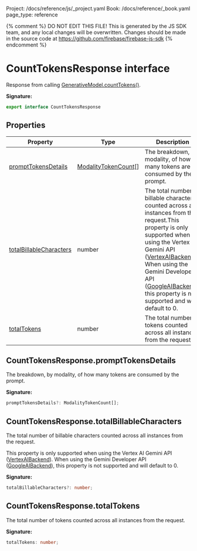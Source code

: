 Project: /docs/reference/js/_project.yaml
Book: /docs/reference/_book.yaml
page_type: reference

{% comment %}
DO NOT EDIT THIS FILE!
This is generated by the JS SDK team, and any local changes will be
overwritten. Changes should be made in the source code at
https://github.com/firebase/firebase-js-sdk
{% endcomment %}

# CountTokensResponse interface
Response from calling [GenerativeModel.countTokens()](./vertexai.generativemodel.md#generativemodelcounttokens)<!-- -->.

<b>Signature:</b>

```typescript
export interface CountTokensResponse 
```

## Properties

|  Property | Type | Description |
|  --- | --- | --- |
|  [promptTokensDetails](./vertexai.counttokensresponse.md#counttokensresponseprompttokensdetails) | [ModalityTokenCount](./vertexai.modalitytokencount.md#modalitytokencount_interface)<!-- -->\[\] | The breakdown, by modality, of how many tokens are consumed by the prompt. |
|  [totalBillableCharacters](./vertexai.counttokensresponse.md#counttokensresponsetotalbillablecharacters) | number | The total number of billable characters counted across all instances from the request.<!-- -->This property is only supported when using the Vertex AI Gemini API ([VertexAIBackend](./vertexai.vertexaibackend.md#vertexaibackend_class)<!-- -->). When using the Gemini Developer API ([GoogleAIBackend](./vertexai.googleaibackend.md#googleaibackend_class)<!-- -->), this property is not supported and will default to 0. |
|  [totalTokens](./vertexai.counttokensresponse.md#counttokensresponsetotaltokens) | number | The total number of tokens counted across all instances from the request. |

## CountTokensResponse.promptTokensDetails

The breakdown, by modality, of how many tokens are consumed by the prompt.

<b>Signature:</b>

```typescript
promptTokensDetails?: ModalityTokenCount[];
```

## CountTokensResponse.totalBillableCharacters

The total number of billable characters counted across all instances from the request.

This property is only supported when using the Vertex AI Gemini API ([VertexAIBackend](./vertexai.vertexaibackend.md#vertexaibackend_class)<!-- -->). When using the Gemini Developer API ([GoogleAIBackend](./vertexai.googleaibackend.md#googleaibackend_class)<!-- -->), this property is not supported and will default to 0.

<b>Signature:</b>

```typescript
totalBillableCharacters?: number;
```

## CountTokensResponse.totalTokens

The total number of tokens counted across all instances from the request.

<b>Signature:</b>

```typescript
totalTokens: number;
```
